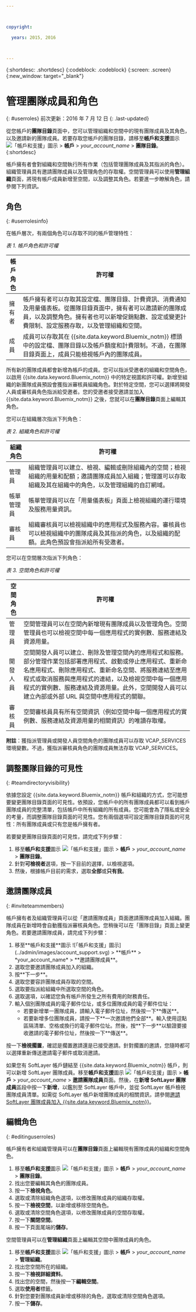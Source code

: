 ```yaml
---



copyright:

  years: 2015, 2016



---
```


{:shortdesc: .shortdesc}
{:codeblock: .codeblock}
{:screen: .screen}
{:new_window: target="_blank"}

# 管理團隊成員和角色
{: #userroles}
前次更新：2016 年 7 月 12 日
{: .last-updated}

從您帳戶的**團隊目錄**頁面中，您可以管理組織和空間中的現有團隊成員及其角色，以及邀請新的團隊成員。若要存取您帳戶的團隊目錄，請移至**帳戶和支援**圖示 ![「帳戶和支援」圖示](../admin/images/account_support.svg) &gt; **帳戶** &gt; *your_account_name* &gt; **團隊目錄**。
{:shortdesc}

帳戶擁有者會對組織和空間執行所有作業（包括管理團隊成員及其指派的角色）。組織管理員具有邀請團隊成員以及管理角色的存取權。空間管理員可以使用**管理組織**頁面，將現有帳戶成員新增至空間，以及調整其角色。若要進一步瞭解角色，請參閱下列資訊。

## 角色
{: #userrolesinfo}

在帳戶層次，有兩個角色可以存取不同的帳戶管理特性：

*表 1. 帳戶角色和許可權*

| 帳戶角色 | 許可權 |    
|----------------|---------|
|擁有者 | 帳戶擁有者可以存取其設定檔、團隊目錄、計費資訊、消費通知及用量儀表板。從團隊目錄頁面中，擁有者可以邀請新的團隊成員，以及調整角色。擁有者也可以新增促銷點數、設定或變更計費限制、設定服務存取，以及管理組織和空間。 |
|成員 | 成員可以存取其在 {{site.data.keyword.Bluemix_notm}} 標頭中的設定檔、團隊目錄以及帳戶額度和計費限制。不過，在團隊目錄頁面上，成員只能檢視帳戶內的團隊成員。 |

 所有新的團隊成員都會新增為帳戶的成員。您可以指派受邀者的組織和空間角色，以啟用 {{site.data.keyword.Bluemix_notm}} 中的特定視圖和許可權。新增至組織的新團隊成員預設會獲指派審核員組織角色。對於特定空間，您可以選擇將開發人員或審核員角色指派給受邀者。您的受邀者接受邀請並加入 {{site.data.keyword.Bluemix_notm}} 之後，您就可以在**團隊目錄**頁面上編輯其角色。

您可以在組織層次指派下列角色：

*表 2. 組織角色和許可權*

| 組織角色 | 許可權 |    
|-------------------|-------------|
|管理員 | 組織管理員可以建立、檢視、編輯或刪除組織內的空間；檢視組織的用量和配額；邀請團隊成員加入組織；管理誰可以存取組織及其在組織中的角色，以及管理組織的自訂網域。 |
|帳單管理員 | 帳單管理員可以在「用量儀表板」頁面上檢視組織的運行環境及服務用量資訊。  |
|審核員 | 組織審核員可以檢視組織中的應用程式及服務內容。審核員也可以檢視組織中的團隊成員及其指派的角色，以及組織的配額。此角色預設會指派給所有受邀者。|

您可以在空間層次指派下列角色：

*表 3. 空間角色和許可權*

| 空間角色 | 許可權 |    
|------------|-------------|
|管理員 | 空間管理員可以在空間內新增現有團隊成員以及管理角色。空間管理員也可以檢視空間中每一個應用程式的實例數、服務連結及資源用量。 |
|開發人員 | 空間開發人員可以建立、刪除及管理空間內的應用程式和服務。部分管理作業包括部署應用程式、啟動或停止應用程式、重新命名應用程式、刪除應用程式、重新命名空間、將服務連結至應用程式或取消服務與應用程式的連結，以及檢視空間中每一個應用程式的實例數、服務連結及資源用量。此外，空間開發人員可以建立內部或外部 URL 與空間中應用程式的關聯。   |
|審核員 | 空間審核員具有所有空間資訊（例如空間中每一個應用程式的實例數、服務連結及資源用量的相關資訊）的唯讀存取權。 |

**附註**：獲指派管理員或開發人員空間角色的團隊成員可以存取 VCAP_SERVICES 環境變數。不過，獲指派審核員角色的團隊成員無法存取 VCAP_SERVICES。

## 調整團隊目錄的可見性
{: #teamdirectoryvisibility}

依據您設定 {{site.data.keyword.Bluemix_notm}} 帳戶和組織的方式，您可能想要變更團隊目錄頁面的可見性。依預設，您帳戶中的所有團隊成員都可以看到帳戶團隊成員的完整清單，包括帳戶中所有組織的所有成員。您可能會為了隱私或安全的考量，而調整團隊目錄頁面的可見性。您有兩個選項可設定團隊目錄頁面的可見性：所有團隊成員或只有您是帳戶擁有者。

若要變更團隊目錄頁面的可見性，請完成下列步驟：

1. 移至**帳戶和支援**圖示 ![「帳戶和支援」圖示](../admin/images/account_support.svg) &gt; **帳戶** &gt; *your_account_name* &gt; **團隊目錄**。 
2. 針對**可檢視者**選項，按一下目前的選擇，以檢視選項。
3. 然後，根據帳戶目前的需求，選取**全部**或**只有我**。

## 邀請團隊成員
{: #inviteteammembers}

帳戶擁有者及組織管理員可以從「邀請團隊成員」頁面邀請團隊成員加入組織。團隊成員在新增時會自動獲指派審核員角色。您稍後可以在「團隊目錄」頁面上變更角色。若要邀請團隊成員，請完成下列步驟：

<ol>
<li>移至**帳戶和支援**圖示 ![「帳戶和支援」圖示](../admin/images/account_support.svg) &gt; **帳戶** &gt; *your_account_name* &gt; **邀請團隊成員**。</li>
<li>選取您要邀請團隊成員加入的組織。</li>
<li>按**下一步**。</li>
<li>選取您要容許團隊成員存取的空間。</li>
<li>選取要指派給組織中所選取空間的角色。</li>
<li>選取選項，以確認您負有帳戶所發生之所有費用的財務責任。</li>
<li>輸入個別團隊成員的電子郵件位址，或多位團隊成員的電子郵件位址：
<ul>
<li>若要新增單一團隊成員，請輸入電子郵件位址，然後按一下**傳送**。</li>
<li>若要新增多位團隊成員，請按一下**一次邀請他們全部**。輸入使用逗點區隔清單、空格或換行的電子郵件位址。然後，按**下一步**以驗證要接收邀請的電子郵件位址，然後按一下**傳送**。</li>
</ul>
</li>
</ol>

按一下**檢視擱置**，確認是擱置邀請還是已接受邀請。針對擱置的邀請，您隨時都可以選擇重新傳送邀請電子郵件或取消邀請。

如果您有 SoftLayer 帳戶鏈結至 {{site.data.keyword.Bluemix_notm}} 帳戶，則可以新增 SoftLayer 團隊成員。移至**帳戶和支援**圖示 ![「帳戶和支援」圖示](../admin/images/account_support.svg) &gt; **帳戶** &gt; *your_account_name* &gt; **邀請團隊成員**頁面。然後，在**新增 SoftLayer 團隊成員**區段中按一下**新增**，以鑑別至 SoftLayer 帳戶中，並從 SoftLayer 帳戶檢視團隊成員清單。如需從 SoftLayer 帳戶新增團隊成員的相關資訊，請參閱[邀請 SoftLayer 團隊成員加入 {{site.data.keyword.Bluemix_notm}}](../admin/softlayerlink.html#invite_users)。

## 編輯角色
{: #editinguserroles}

帳戶擁有者和組織管理員可以在**團隊目錄**頁面上編輯現有團隊成員的組織和空間角色。 

1. 移至**帳戶和支援**圖示 ![「帳戶和支援」圖示](../admin/images/account_support.svg) &gt; **帳戶** &gt; *your_account_name* &gt; **團隊目錄**。
2. 找出您要編輯其角色的團隊成員。
3. 按一下**檢視角色**。
4. 選取或清除組織角色選項，以修改團隊成員的組織存取權。
5. 按一下**檢視空間**，以新增或移除空間角色。
6. 選取或清除空間角色選項，以修改團隊成員的空間存取權。
7. 按一下**關閉空間**。
8. 按一下頁面尾端的**儲存**。

空間管理員可以在**管理組織**頁面上編輯其空間中團隊成員的角色。

1. 移至**帳戶和支援**圖示 ![「帳戶和支援」圖示](../admin/images/account_support.svg) &gt; **帳戶** &gt; *your_account_name* &gt; **管理組織**。
2. 找出您空間所在的組織。
3. 按一下**檢視詳細資料**。
4. 找出您的空間，然後按一下**編輯空間**。
5. 選取**使用者**標籤。
6. 針對您要對團隊成員新增或移除的角色，選取或清除空間角色選項。
7. 按一下**儲存**。
